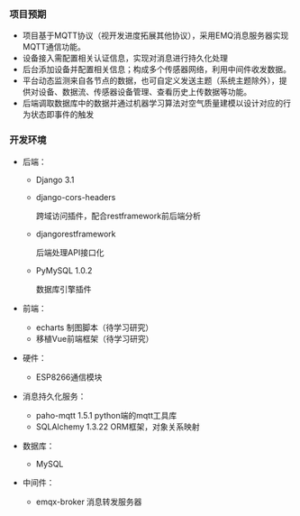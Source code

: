### 项目预期

- 项目基于MQTT协议（视开发进度拓展其他协议），采用EMQ消息服务器实现MQTT通信功能。
- 设备接入需配置相关认证信息，实现对消息进行持久化处理
- 后台添加设备并配置相关信息；构成多个传感器网络，利用中间件收发数据。
- 平台动态监测来自各节点的数据，也可自定义发送主题（系统主题除外），提供对设备、数据流、传感器设备管理、查看历史上传数据等功能。
- 后端调取数据库中的数据并通过机器学习算法对空气质量建模以设计对应的行为状态即事件的触发

### 开发环境

* 后端：
  * Django                         3.1
  
  * django-cors-headers  
  
    跨域访问插件，配合restframework前后端分析
  
  * djangorestframework   
  
    后端处理API接口化
  
  * PyMySQL               1.0.2
  
    数据库引擎插件
* 前端：
  * echarts 制图脚本（待学习研究）
  * 移植Vue前端框架（待学习研究）
* 硬件：
  
  * ESP8266通信模块
* 消息持久化服务：
  * paho-mqtt             1.5.1     python端的mqtt工具库
  * SQLAlchemy           1.3.22  ORM框架，对象关系映射
* 数据库：
  
  * MySQL             
* 中间件：
  
  * emqx-broker  消息转发服务器          

